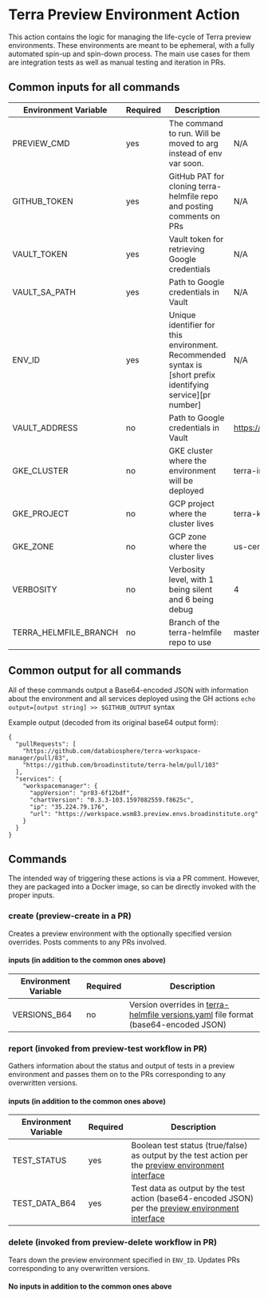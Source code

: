 # Terra Preview Environment Action
This action contains the logic for managing the life-cycle of Terra preview environments. These environments are meant to be ephemeral, with a fully automated spin-up and spin-down process. The main use cases for them are integration tests as well as manual testing and iteration in PRs.

## Common inputs for all commands
|Environment Variable|Required|Description|Default|
|---|---|---|---|
|PREVIEW_CMD|yes|The command to run. Will be moved to arg instead of env var soon.|N/A|
|GITHUB_TOKEN|yes|GitHub PAT for cloning terra-helmfile repo and posting comments on PRs|N/A|
|VAULT_TOKEN|yes|Vault token for retrieving Google credentials|N/A|
|VAULT_SA_PATH|yes|Path to Google credentials in Vault|N/A|
|ENV_ID|yes|Unique identifier for this environment. Recommended syntax is [short prefix identifying service][pr number]|N/A|
|VAULT_ADDRESS|no|Path to Google credentials in Vault|https://clotho.broadinstitute.org:8200|
|GKE_CLUSTER|no|GKE cluster where the environment will be deployed|terra-integration|
|GKE_PROJECT|no|GCP project where the cluster lives|terra-kernel-k8s|
|GKE_ZONE|no|GCP zone where the cluster lives|us-central1-a|
|VERBOSITY|no|Verbosity level, with 1 being silent and 6 being debug|4|
|TERRA_HELMFILE_BRANCH|no|Branch of the terra-helmfile repo to use|master|

## Common output for all commands
All of these commands output a Base64-encoded JSON with information about the environment and all services deployed using the GH actions `echo output=[output string] >> $GITHUB_OUTPUT` syntax

Example output (decoded from its original base64 output form):
```
{
  "pullRequests": [
    "https://github.com/databiosphere/terra-workspace-manager/pull/83",
    "https://github.com/broadinstitute/terra-helm/pull/103"
  ],
  "services": {
    "workspacemanager": {
      "appVersion": "pr83-6f12bdf",
      "chartVersion": "0.3.3-103.1597082559.f8625c",
      "ip": "35.224.79.176",
      "url": "https://workspace.wsm83.preview.envs.broadinstitute.org"
    }
  }
}
```

## Commands

The intended way of triggering these actions is via a PR comment. However, they are packaged into a Docker image, so can be directly invoked with the proper inputs.

### create (preview-create in a PR)

Creates a preview environment with the optionally specified version overrides. Posts comments to any PRs involved.

#### inputs (in addition to the common ones above)

|Environment Variable|Required|Description|
|---|---|---|
|VERSIONS_B64|no|Version overrides in [terra-helmfile versions.yaml](https://github.com/broadinstitute/terra-helmfile/blob/master/versions.yaml) file format (base64-encoded JSON)|

### report (invoked from preview-test workflow in PR)

Gathers information about the status and output of tests in a preview environment and passes them on to the PRs corresponding to any overwritten versions.

#### inputs (in addition to the common ones above)

|Environment Variable|Required|Description|
|---|---|---|
|TEST_STATUS|yes|Boolean test status (true/false) as output by the test action per the [preview environment interface](https://docs.google.com/document/d/1TGYubm3OGeQaSmZCecd8nCP1CZ1oQVzrUFISjtGG7rw/edit?usp=sharing)|
|TEST_DATA_B64|yes|Test data as output by the test action (base64-encoded JSON) per the [preview environment interface](https://docs.google.com/document/d/1TGYubm3OGeQaSmZCecd8nCP1CZ1oQVzrUFISjtGG7rw/edit?usp=sharing)|


### delete (invoked from preview-delete workflow in PR)

Tears down the preview environment specified in `ENV_ID`. Updates PRs corresponding to any overwritten versions.

#### No inputs in addition to the common ones above
